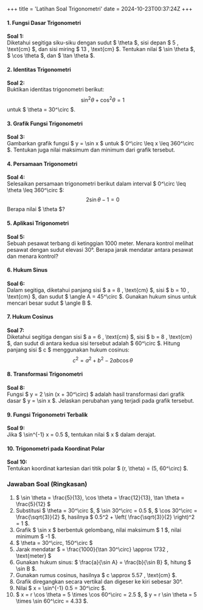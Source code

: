 +++
title = 'Latihan Soal Trigonometri'
date = 2024-10-23T00:37:24Z
+++
#### **1. Fungsi Dasar Trigonometri**
**Soal 1:**  
Diketahui segitiga siku-siku dengan sudut $ \theta $, sisi depan $ 5 \, \text{cm} $, dan sisi miring $ 13 \, \text{cm} $. Tentukan nilai $ \sin \theta $, $ \cos \theta $, dan $ \tan \theta $.

#### **2. Identitas Trigonometri**
**Soal 2:**  
Buktikan identitas trigonometri berikut:
$$
\sin^2 \theta + \cos^2 \theta = 1
$$
untuk $ \theta = 30^\circ $.

#### **3. Grafik Fungsi Trigonometri**
**Soal 3:**  
Gambarkan grafik fungsi $ y = \sin x $ untuk $ 0^\circ \leq x \leq 360^\circ $. Tentukan juga nilai maksimum dan minimum dari grafik tersebut.

#### **4. Persamaan Trigonometri**
**Soal 4:**  
Selesaikan persamaan trigonometri berikut dalam interval $ 0^\circ \leq \theta \leq 360^\circ $:
$$
2 \sin \theta - 1 = 0
$$
Berapa nilai $ \theta $?

#### **5. Aplikasi Trigonometri**
**Soal 5:**  
Sebuah pesawat terbang di ketinggian 1000 meter. Menara kontrol melihat pesawat dengan sudut elevasi 30°. Berapa jarak mendatar antara pesawat dan menara kontrol?

#### **6. Hukum Sinus**
**Soal 6:**  
Dalam segitiga, diketahui panjang sisi $ a = 8 \, \text{cm} $, sisi $ b = 10 \, \text{cm} $, dan sudut $ \angle A = 45^\circ $. Gunakan hukum sinus untuk mencari besar sudut $ \angle B $.

#### **7. Hukum Cosinus**
**Soal 7:**  
Diketahui segitiga dengan sisi $ a = 6 \, \text{cm} $, sisi $ b = 8 \, \text{cm} $, dan sudut di antara kedua sisi tersebut adalah $ 60^\circ $. Hitung panjang sisi $ c $ menggunakan hukum cosinus:
$$
c^2 = a^2 + b^2 - 2ab \cos \theta
$$

#### **8. Transformasi Trigonometri**
**Soal 8:**  
Fungsi $ y = 2 \sin (x + 30^\circ) $ adalah hasil transformasi dari grafik dasar $ y = \sin x $. Jelaskan perubahan yang terjadi pada grafik tersebut.

#### **9. Fungsi Trigonometri Terbalik**
**Soal 9:**  
Jika $ \sin^{-1} x = 0.5 $, tentukan nilai $ x $ dalam derajat.

#### **10. Trigonometri pada Koordinat Polar**
**Soal 10:**  
Tentukan koordinat kartesian dari titik polar $ (r, \theta) = (5, 60^\circ) $.

### Jawaban Soal (Ringkasan)
1. $ \sin \theta = \frac{5}{13}, \cos \theta = \frac{12}{13}, \tan \theta = \frac{5}{12} $
2. Substitusi $ \theta = 30^\circ $, $ \sin 30^\circ = 0.5 $, $ \cos 30^\circ = \frac{\sqrt{3}}{2} $, hasilnya $ 0.5^2 + \left( \frac{\sqrt{3}}{2} \right)^2 = 1 $.
3. Grafik $ \sin x $ berbentuk gelombang, nilai maksimum $ 1 $, nilai minimum $ -1 $.
4. $ \theta = 30^\circ, 150^\circ $
5. Jarak mendatar $ = \frac{1000}{\tan 30^\circ} \approx 1732 \, \text{meter} $
6. Gunakan hukum sinus: $ \frac{a}{\sin A} = \frac{b}{\sin B} $, hitung $ \sin B $.
7. Gunakan rumus cosinus, hasilnya $ c \approx 5.57 \, \text{cm} $.
8. Grafik diregangkan secara vertikal dan digeser ke kiri sebesar 30°.
9. Nilai $ x = \sin^{-1} 0.5 = 30^\circ $.
10. $ x = r \cos \theta = 5 \times \cos 60^\circ = 2.5 $, $ y = r \sin \theta = 5 \times \sin 60^\circ = 4.33 $.

